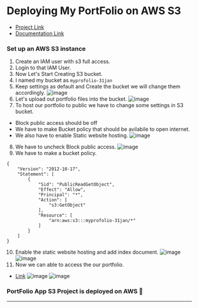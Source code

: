 # Deploying My PortFolio  on AWS S3

- [Project Link](#)
- [Documentation Link](https://aashishsec.github.io/CloudProjects/AWS/S3-Portfolio/)
 

### Set up an AWS S3 instance

1. Create an IAM user with s3 full access.
2. Login to that IAM User.
3. Now Let's Start Creating S3 bucket. 
4. I named my bucket as `myprofolio-31jan`
5. Keep settings as default and Create the bucket we will change them accordingly.
![image](https://github.com/aashishsec/CloudProjects/assets/65489287/f16358b4-57b3-4134-a1ed-26e1c71f9ac8)
6. Let's upload out portfolio files into the bucket.
![image](https://github.com/aashishsec/CloudProjects/assets/65489287/af80a074-bcaa-41bb-bc9d-7226de7f9b6d)
7. To host our portfolio to public we have to change some settings in S3 bucket.
- Block public access should be off
- We have to make Bucket policy that should be avilabile to open internet.
- We also have to enable Static website hosting.
![image](https://github.com/aashishsec/CloudProjects/assets/65489287/996b23b9-ffb4-4611-ae97-b0704752531f)
8.  We have to uncheck Block public access.
![image](https://github.com/aashishsec/CloudProjects/assets/65489287/c27b10a0-5cf0-4b92-9ecd-c69413c46113)
9. We have to make a bucket policy.
```
{
    "Version": "2012-10-17",
    "Statement": [
        {
            "Sid": "PublicReadGetObject",
            "Effect": "Allow",
            "Principal": "*",
            "Action": [
                "s3:GetObject"
            ],
            "Resource": [
                "arn:aws:s3:::myprofolio-31jan/*"
            ]
        }
    ]
}

```
10. Enable the static website hosting and add index document.
![image](https://github.com/aashishsec/CloudProjects/assets/65489287/b0d07f21-ebcc-4f1c-af9e-47422928459d)
![image](https://github.com/aashishsec/CloudProjects/assets/65489287/ad0b749e-4b8b-4a5c-9723-5f28cb5616ca)
12. Now we can able to access the our portfolio.
- [Link](https://myprofolio-31jan.s3.ap-south-1.amazonaws.com/PortFolio/index.html)
![image](https://github.com/aashishsec/CloudProjects/assets/65489287/d2894467-6228-41f6-b8d3-5f1e5f9d997f)
![image](https://github.com/aashishsec/CloudProjects/assets/65489287/133cc5c9-f74c-4dc8-9580-f626760aab0f)

### PortFolio App S3 Project is deployed on AWS 🎉
---

